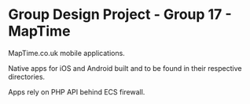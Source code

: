 # Group Design Project - Group 17 - MapTime

MapTime.co.uk mobile applications. 

Native apps for iOS and Android built and to be found in their respective directories. 

Apps rely on PHP API behind ECS firewall. 
